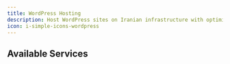 ```yaml
---
title: WordPress Hosting
description: Host WordPress sites on Iranian infrastructure with optimized performance and local support.
icon: i-simple-icons-wordpress
---
```


## Available Services
